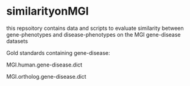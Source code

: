 # similarityonMGI
this repsoitory contains data and scripts to evaluate similarity between gene-phenotypes and disease-phenotypes on the MGI gene-disease datasets

Gold standards containing gene-disease:

MGI.human.gene-disease.dict 	

MGI.ortholog.gene-disease.dict
